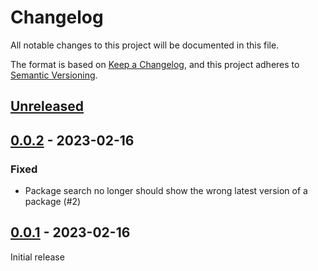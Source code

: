 # Changelog
All notable changes to this project will be documented in this file.

The format is based on [Keep a Changelog](https://keepachangelog.com/en/1.0.0/),
and this project adheres to [Semantic Versioning](https://semver.org/spec/v2.0.0.html).

## [Unreleased]

## [0.0.2] - 2023-02-16

### Fixed

- Package search no longer should show the wrong latest version of a package (#2)

## [0.0.1] - 2023-02-16

Initial release

[Unreleased]: https://github.com/AnyPackage/AnyPackage.WinGet/compare/v0.1.0...HEAD
[0.0.2]: https://github.com/AnyPackage/AnyPackage.WinGet/releases/tag/v0.0.2
[0.0.1]: https://github.com/AnyPackage/AnyPackage.WinGet/releases/tag/v0.0.1